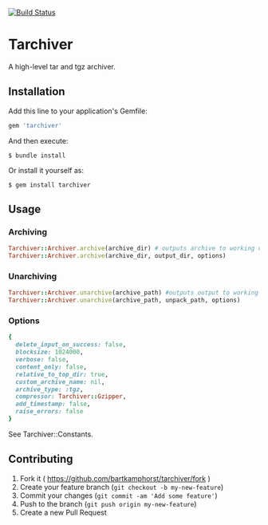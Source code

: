 [![Build Status](https://travis-ci.org/bartkamphorst/tarchiver.svg?branch=master)](https://travis-ci.org/bartkamphorst/tarchiver)

# Tarchiver

A high-level tar and tgz archiver.

## Installation

Add this line to your application's Gemfile:

```ruby
gem 'tarchiver'
```

And then execute:

    $ bundle install

Or install it yourself as:

    $ gem install tarchiver

## Usage
### Archiving
```ruby
Tarchiver::Archiver.archive(archive_dir) # outputs archive to working directory
Tarchiver::Archiver.archive(archive_dir, output_dir, options)
```
### Unarchiving
```ruby
Tarchiver::Archiver.unarchive(archive_path) #outputs output to working directory
Tarchiver::Archiver.unarchive(archive_path, unpack_path, options)
```

### Options
```ruby
{
  delete_input_on_success: false,
  blocksize: 1024000,
  verbose: false,
  content_only: false,
  relative_to_top_dir: true,
  custom_archive_name: nil,
  archive_type: :tgz,
  compressor: Tarchiver::Gzipper,
  add_timestamp: false,
  raise_errors: false
}
```
See Tarchiver::Constants.

## Contributing

1. Fork it ( https://github.com/bartkamphorst/tarchiver/fork )
2. Create your feature branch (`git checkout -b my-new-feature`)
3. Commit your changes (`git commit -am 'Add some feature'`)
4. Push to the branch (`git push origin my-new-feature`)
5. Create a new Pull Request

